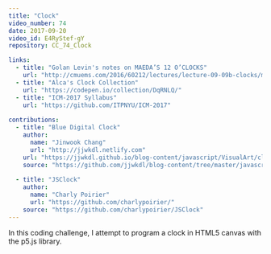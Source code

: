 ```yaml
---
title: "Clock"
video_number: 74
date: 2017-09-20
video_id: E4RyStef-gY
repository: CC_74_Clock

links:
  - title: "Golan Levin's notes on MAEDA’S 12 O’CLOCKS"  
    url: "http://cmuems.com/2016/60212/lectures/lecture-09-09b-clocks/maedas-clocks/"
  - title: "Alca's Clock Collection"  
    url: "https://codepen.io/collection/DqRNLQ/"
  - title: "ICM-2017 Syllabus"  
    url: "https://github.com/ITPNYU/ICM-2017"
    
contributions:
  - title: "Blue Digital Clock"
    author:
      name: "Jinwook Chang"
      url: "http://jjwkdl.netlify.com"
    url: "https://jjwkdl.github.io/blog-content/javascript/VisualArt/clock/"
    source: "https://github.com/jjwkdl/blog-content/tree/master/javascript/VisualArt/clock"
   
  - title: "JSClock"
    author:
      name: "Charly Poirier"
      url: "https://github.com/charlypoirier/"
    source: "https://github.com/charlypoirier/JSClock"
---
```


In this coding challenge, I attempt to program a clock in HTML5 canvas with the p5.js library.
